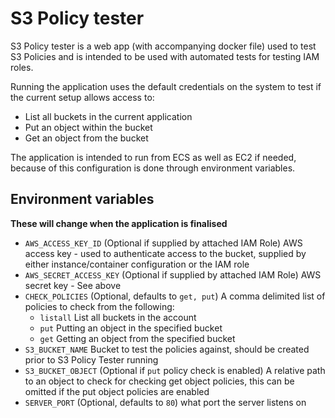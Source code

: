 # S3 Policy tester

S3 Policy tester is a web app (with accompanying docker file) used to test S3 Policies and is intended to be used with automated tests for testing IAM roles.

Running the application uses the default credentials on the system to test if the current setup allows access to:

- List all buckets in the current application
- Put an object within the bucket
- Get an object from the bucket

The application is intended to run from ECS as well as EC2 if needed, because of this configuration is done through environment variables.

## Environment variables

**These will change when the application is finalised**

* `AWS_ACCESS_KEY_ID` (Optional if supplied by attached IAM Role) AWS access key - used to authenticate access to the bucket, supplied by either instance/container configuration or the IAM role
* `AWS_SECRET_ACCESS_KEY` (Optional if supplied by attached IAM Role) AWS secret key - See above
* `CHECK_POLICIES` (Optional, defaults to `get, put`) A comma delimited list of policies to check from the following:
  * `listall` List all buckets in the account
  * `put` Putting an object in the specified bucket
  * `get` Getting an object from the specified bucket
* `S3_BUCKET_NAME` Bucket to test the policies against, should be created prior to S3 Policy Tester running
* `S3_BUCKET_OBJECT` (Optional if `put` policy check is enabled) A relative path to an object to check for checking get object policies, this can be omitted if the put object policies are enabled
* `SERVER_PORT` (Optional, defaults to `80`) what port the server listens on